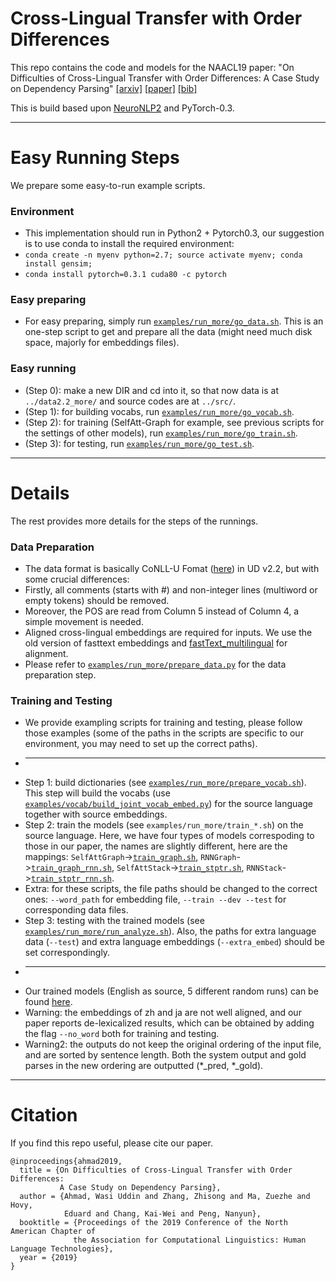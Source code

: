# Cross-Lingual Transfer with Order Differences

This repo contains the code and models for the NAACL19 paper: "On Difficulties of Cross-Lingual Transfer with Order Differences: A Case Study on Dependency Parsing" [[arxiv]](https://arxiv.org/pdf/1811.00570.pdf) [[paper]]() [[bib]]()

This is build based upon [NeuroNLP2](https://github.com/XuezheMax/NeuroNLP2) and PyTorch-0.3.

----------

# Easy Running Steps

We prepare some easy-to-run example scripts.

### Environment
* This implementation should run in Python2 + Pytorch0.3, our suggestion is to use conda to install the required environment:
* `conda create -n myenv python=2.7; source activate myenv; conda install gensim;`
* `conda install pytorch=0.3.1 cuda80 -c pytorch`

### Easy preparing
* For easy preparing, simply run [`examples/run_more/go_data.sh`](examples/run_more/go_data.sh).  This is an one-step script to get and prepare all the data (might need much disk space, majorly for embeddings files).

### Easy running
* (Step 0): make a new DIR and cd into it, so that now data is at `../data2.2_more/` and source codes are at `../src/`. 
* (Step 1): for building vocabs, run [`examples/run_more/go_vocab.sh`](examples/run_more/go_vocab.sh).
* (Step 2): for training (SelfAtt-Graph for example, see previous scripts for the settings of other models), run [`examples/run_more/go_train.sh`](examples/run_more/go_train.sh).
* (Step 3): for testing, run [`examples/run_more/go_test.sh`](examples/run_more/go_test.sh).

----------

# Details

The rest provides more details for the steps of the runnings.

### Data Preparation
* The data format is basically CoNLL-U Fomat ([here](https://universaldependencies.org/format.html)) in UD v2.2, but with some crucial differences:
* Firstly, all comments (starts with #) and non-integer lines (multiword or empty tokens) should be removed.
* Moreover, the POS are read from Column 5 instead of Column 4, a simple movement is needed.
* Aligned cross-lingual embeddings are required for inputs. We use the old version of fasttext embeddings and [fastText_multilingual](https://github.com/Babylonpartners/fastText_multilingual) for alignment.
* Please refer to [`examples/run_more/prepare_data.py`](examples/run_more/prepare_data.py) for the data preparation step.

### Training and Testing
* We provide exampling scripts for training and testing, please follow those examples (some of the paths in the scripts are specific to our environment, you may need to set up the correct paths).
* ---
* Step 1: build dictionaries (see [`examples/run_more/prepare_vocab.sh`](examples/run_more/prepare_vocab.sh)). This step will build the vocabs (use [`examples/vocab/build_joint_vocab_embed.py`](examples/vocab/build_joint_vocab_embed.py)) for the source language together with source embeddings.
* Step 2: train the models (see `examples/run_more/train_*.sh`) on the source language. Here, we have four types of models correspoding to those in our paper, the names are slightly different, here are the mappings: `SelfAttGraph`->[`train_graph.sh`](examples/run_more/train_graph.sh), `RNNGraph`->[`train_graph_rnn.sh`](examples/run_more/train_graph_rnn.sh), `SelfAttStack`->[`train_stptr.sh`](examples/run_more/train_stptr.sh), `RNNStack`->[`train_stptr_rnn.sh`](examples/run_more/train_stptr_rnn.sh).
* Extra: for these scripts, the file paths should be changed to the correct ones: `--word_path` for embedding file, `--train --dev --test` for corresponding data files.
* Step 3: testing with the trained models (see [`examples/run_more/run_analyze.sh`](examples/run_more/run_analyze.sh)). Also, the paths for extra language data (`--test`) and extra language embeddings (`--extra_embed`) should be set correspondingly.
* ---
* Our trained models (English as source, 5 different random runs) can be found [here](https://www.google.com/url?q=https://drive.google.com/drive/u/2/folders/1je4RUuxcVT7VhNyy6dftv85cO-maHc1e&sa=D&source=hangouts&ust=1552094237684000&usg=AFQjCNE-fUsWqekSm_vtCOEQGOx8wU4W5A).
* Warning: the embeddings of zh and ja are not well aligned, and our paper reports de-lexicalized results, which can be obtained by adding the flag `--no_word` both for training and testing.
* Warning2: the outputs do not keep the original ordering of the input file, and are sorted by sentence length. Both the system output and gold parses in the new ordering are outputted (*_pred, *_gold).

----------

# Citation

If you find this repo useful, please cite our paper.

```
@inproceedings{ahmad2019,
  title = {On Difficulties of Cross-Lingual Transfer with Order Differences: 
           A Case Study on Dependency Parsing},
  author = {Ahmad, Wasi Uddin and Zhang, Zhisong and Ma, Zuezhe and Hovy, 
            Eduard and Chang, Kai-Wei and Peng, Nanyun},
  booktitle = {Proceedings of the 2019 Conference of the North American Chapter of 
              the Association for Computational Linguistics: Human Language Technologies},
  year = {2019}
}
```
